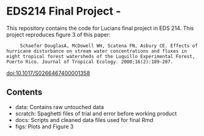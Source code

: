 # EDS214 Final Project - 

This repository contains the code for Lucians final project in EDS 214. This project reproduces figure 3 of this paper:

         Schaefer DouglasA, McDowell WH, Scatena FN, Asbury CE. Effects of hurricane disturbance on stream water concentrations and fluxes in eight tropical forest watersheds of the Luquillo Experimental Forest, Puerto Rico. Journal of Tropical Ecology. 2000;16(2):189-207. 
<doi:10.1017/S0266467400001358>
         

## Contents

* data: Contains raw untouched data
* scratch: Spaghetti files of trial and error before working product
* docs: Scripts and cleaned data files used for final Rmd
* figs: Plots and Figure 3